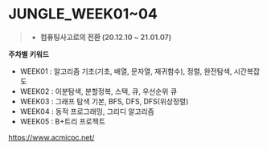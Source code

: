 # JUNGLE_WEEK01~04
>+ <b>컴퓨팅사고로의 전환 (20.12.10 ~ 21.01.07)</b>

**주차별 키워드**

- WEEK01 : 알고리즘 기초(기초, 배열, 문자열, 재귀함수), 정렬, 완전탐색, 시간복잡도
- WEEK02 : 이분탐색, 분할정복, 스택, 큐, 우선순위 큐
- WEEK03 : 그래프 탐색 기본, BFS, DFS, DFS(위상정렬)
- WEEK04 : 동적 프로그래밍, 그리디 알고리즘
- WEEK05 : B+트리 프로젝트


https://www.acmicpc.net/
